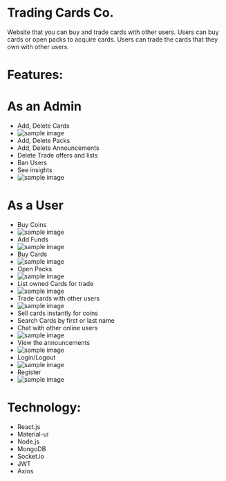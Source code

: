 # Trading Cards Co.
Website that you can buy and trade cards with other users.
Users can buy cards or open packs to acquire cards.
Users can trade the cards that they own with other users.

# Features:
# As an Admin
- Add, Delete Cards
- ![sample image](https://github.com/fcamgz/tradingcards-public/blob/main/images/add-card.PNG?raw=true)
- Add, Delete Packs
- Add, Delete Announcements
- Delete Trade offers and lists
- Ban Users
- See insights
- ![sample image](https://github.com/fcamgz/tradingcards-public/blob/main/images/admin-dashboard.PNG?raw=true)

# As a User
- Buy Coins
- ![sample image](https://github.com/fcamgz/tradingcards-public/blob/main/images/buy-coins.PNG?raw=true)
- Add Funds
- ![sample image](https://github.com/fcamgz/tradingcards-public/blob/main/images/add-funds.PNG?raw=true)
- Buy Cards
- ![sample image](https://github.com/fcamgz/tradingcards-public/blob/main/images/buy-card.PNG?raw=true)
- Open Packs
- ![sample image](https://github.com/fcamgz/tradingcards-public/blob/main/images/open-pack.PNG?raw=true)
- List owned Cards for trade
- ![sample image](https://github.com/fcamgz/tradingcards-public/blob/main/images/trade-market.PNG?raw=true)
- Trade cards with other users
- ![sample image](https://github.com/fcamgz/tradingcards-public/blob/main/images/trade-offer.PNG?raw=true)
- Sell cards instantly for coins
- Search Cards by first or last name
- Chat with other online users
- ![sample image](https://github.com/fcamgz/tradingcards-public/blob/main/images/chat.PNG?raw=true)
- View the announcements
- ![sample image](https://github.com/fcamgz/tradingcards-public/blob/main/images/announcements.PNG?raw=true)
- Login/Logout
- ![sample image](https://github.com/fcamgz/tradingcards-public/blob/main/images/login.PNG?raw=true)
- Register
- ![sample image](https://github.com/fcamgz/tradingcards-public/blob/main/images/register.PNG?raw=true)

# Technology: 
- React.js
- Material-ui
- Node.js
- MongoDB
- Socket.io
- JWT
- Axios
